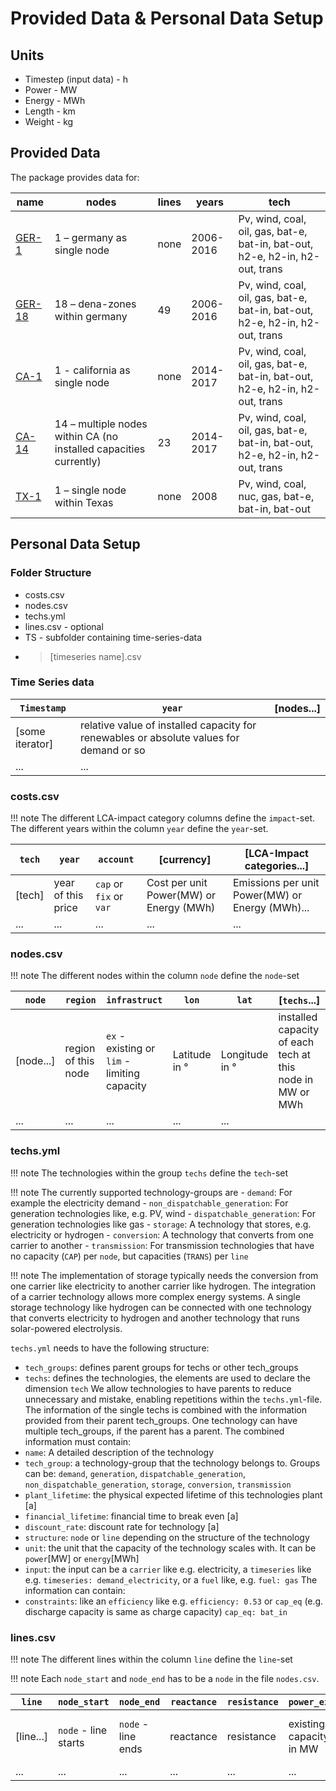 # Provided Data & Personal Data Setup
## Units
- Timestep (input data) - h
- Power - MW
- Energy - MWh
- Length - km
- Weight - kg

## Provided Data
The package provides data for:

| name   | nodes                                                | lines | years     | tech                                                                         |
|--------|------------------------------------------------------|-------|-----------|------------------------------------------------------------------------------|
| [GER-1](@ref)  | 1 – germany as single node                           | none  | 2006-2016 | Pv, wind, coal, oil, gas, bat-e, bat-in, bat-out, h2-e, h2-in, h2-out, trans |
| [GER-18](@ref) | 18 – dena-zones within germany                       | 49    | 2006-2016 | Pv, wind, coal, oil, gas, bat-e, bat-in, bat-out, h2-e, h2-in, h2-out, trans |
| [CA-1](@ref)   | 1 - california as single node                        | none  | 2014-2017 | Pv, wind, coal, oil, gas, bat-e, bat-in, bat-out, h2-e, h2-in, h2-out, trans |
| [CA-14](@ref)  | 14 – multiple nodes within CA (no installed capacities currently)| 23    | 2014-2017 | Pv, wind, coal, oil, gas, bat-e, bat-in, bat-out, h2-e, h2-in, h2-out, trans |
| [TX-1](@ref)   | 1 – single node within Texas                         | none  | 2008      | Pv, wind, coal, nuc, gas, bat-e, bat-in, bat-out                             |

## Personal Data Setup
### Folder Structure
- costs.csv
- nodes.csv
- techs.yml
- lines.csv - optional
- TS - subfolder containing time-series-data
- > [timeseries name].csv

### Time Series data

| `Timestamp`| `year` | [nodes...] |
|----------|------|------|
| [some iterator]| relative value of installed capacity for renewables or absolute values for demand or so |
|...| ...|

### costs.csv
!!! note
    The different LCA-impact category columns define the `impact`-set. The different years within the column `year` define the `year`-set.

| `tech`  |  `year` | `account` |[currency] | [LCA-Impact categories...] |
|-------|-------|---------|-----------|------------|
|[tech]| year of this price | `cap` or `fix` or `var` |Cost per unit Power(MW) or Energy (MWh) | Emissions per unit Power(MW) or Energy (MWh)...|
|...    | ... | ... | ... | ... |

### nodes.csv
!!! note
    The different nodes within the column `node` define the `node`-set

|`node`|`region`|`infrastruct`|`lon` | `lat`|[`techs`...] |
|-------|--------|------------|------|------|-------------|
|[node...]|region of this node| `ex` - existing or `lim` - limiting capacity| Latitude in °| Longitude in °| installed capacity of each tech at this node in MW or MWh|
|...| ...| ...|...| ...|

### techs.yml
!!! note
    The technologies within the group `techs` define the `tech`-set

!!! note
    The currently supported technology-groups are
    - `demand`: For example the electricity demand
    - `non_dispatchable_generation`: For generation technologies like, e.g. PV, wind
    - `dispatchable_generation`: For generation technologies like gas
    - `storage`: A technology that stores, e.g. electricity or hydrogen
    - `conversion`: A technology that converts from one carrier to another
    - `transmission`: For transmission technologies that have no capacity (`CAP`) per `node`, but capacities (`TRANS`)  per `line`

!!! note
    The implementation of storage typically needs the conversion from one carrier like electricity to another carrier like hydrogen. The integration of a carrier technology allows more complex energy systems. A single storage technology like hydrogen can be connected with one technology that converts electricity to hydrogen and another technology that runs solar-powered electrolysis.

`techs.yml` needs to have the following structure:
- `tech_groups`: defines parent groups for techs or other tech_groups
- `techs`: defines the technologies, the elements are used to declare the dimension `tech`
We allow technologies to have parents to reduce unnecessary and mistake, enabling repetitions within the `techs.yml`-file. The information of the single techs is combined with the information provided from their parent tech_groups. One technology can have multiple tech_groups, if the parent has a parent. The combined information must contain:
- `name`: A detailed description of the technology
- `tech_group`: a technology-group that the technology belongs to. Groups can be: `demand`, `generation`, `dispatchable_generation`, `non_dispatchable_generation`, `storage`, `conversion`, `transmission`
- `plant_lifetime`: the physical expected lifetime of this technologies plant [a]
- `financial_lifetime`: financial time to break even [a]
- `discount_rate`: discount rate for technology [a]
- `structure`: `node` or `line` depending on the structure of the technology
- `unit`: the unit that the capacity of the technology scales with. It can be `power`[MW] or `energy`[MWh]
- `input`: the input can be a `carrier` like e.g. electricity, a `timeseries` like e.g. `timeseries: demand_electricity`, or a `fuel` like, e.g. `fuel: gas`
The information can contain:
- `constraints`: like an `efficiency` like e.g. `efficiency: 0.53` or `cap_eq` (e.g. discharge capacity is same as charge capacity) `cap_eq: bat_in`

### lines.csv
!!! note
    The different lines within the column `line` define the `line`-set

!!! note
    Each `node_start` and `node_end` has to be a `node` in the file `nodes.csv`.

|`line`|`node_start`|`node_end`|`reactance`|`resistance`|`power_ex`|`power_lim`|`voltage`|`circuits`|`length`|
|-------|------------|----------|-----------|------------|----------|-----------|---------|----------|--------|
|[line...]|`node` - line starts| `node` - line ends| reactance| resistance| existing capacity in MW | capacity limit in MW| voltage or description| number of circuits included| length in km|
|...| ...| ...|...| ...|...| ...| ...|...| ...|
